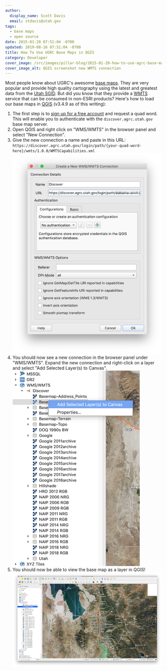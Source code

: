 ```yaml
---
author:
  display_name: Scott Davis
  email: stdavis@utah.gov
tags:
  - base maps
  - open source
date: 2015-01-20 07:51:04 -0700
updated: 2019-08-16 07:51:04 -0700
title: How To Use UGRC Base Maps in QGIS
category: Developer
cover_image: /src/images/pillar-blog/2015-01-20-how-to-use-agrc-base-maps-in-qgis/qgisnewwmtsconnection.png
cover_image_alt: QGIS screenshot new WMTS connection
---
```


Most people know about UGRC's awesome [base maps](/products/base-maps). They are very popular and provide high quality cartography using the latest and greatest data from the [Utah SGID](/products/sgid). But did you know that they provide a [WMTS](https://en.wikipedia.org/wiki/Web_Map_Tile_Service) service that can be consumed in non-ESRI products?
Here's how to load our base maps in [QGIS](https://www.qgis.org/en/site/) (v3.4.9 as of this writing):

1. The first step is to [sign up for a free account](/products/discover) and request a quad word. This will enable you to authenticate with the `discover.agrc.utah.gov` base map server.
1. Open QGIS and right click on "WMS/WMTS" in the browser panel and select "New Connection".
1. Give the new connection a name and paste in this URL: `https://discover.agrc.utah.gov/login/path/{your-quad-word-here}/wmts/1.0.0/WMTSCapabilities.xml`
   ![QGIS screenshot new WMTS connection](../../images/pillar-blog/2015-01-20-how-to-use-agrc-base-maps-in-qgis/qgisnewwmtsconnection.png)
1. You should now see a new connection in the browser panel under "WMS/WMTS". Expand the new connection and right-click on a layer and select "Add Selected Layer(s) to Canvas".
   ![QGIS screenshot add layer to canvas](../../images/pillar-blog/2015-01-20-how-to-use-agrc-base-maps-in-qgis/qgisaddwmtslayer.png)
1. You should now be able to view the base map as a layer in QGIS!
   ![QGIS Hybrid layer screenshot](../../images/pillar-blog/2015-01-20-how-to-use-agrc-base-maps-in-qgis/qgishybrid.png)
